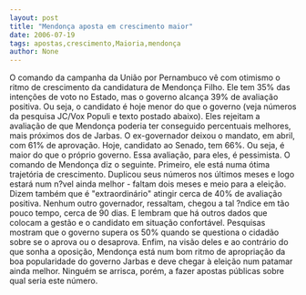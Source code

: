 ```yaml
---
layout: post
title: "Mendonça aposta em crescimento maior"
date: 2006-07-19
tags: apostas,crescimento,Maioria,mendonça
author: None
---
```


O comando da campanha da União por Pernambuco vê com otimismo o ritmo de crescimento da candidatura de Mendonça Filho. Ele tem 35% das intenções de voto no Estado, mas o governo alcança 39% de avaliação positiva. Ou seja, o candidato é hoje menor do que o governo (veja números da pesquisa JC/Vox Populi e texto postado abaixo).
Eles rejeitam a avaliação de que Mendonça poderia ter conseguido percentuais melhores, mais próximos dos de Jarbas. O ex-governador deixou o mandato, em abril, com 61% de aprovação. Hoje, candidato ao Senado, tem 66%. Ou seja, é maior do que o próprio governo.
Essa avaliação, para eles, é pessimista. O comando de Mendonça diz o seguinte. Primeiro, ele está numa ótima trajetória de crescimento. Duplicou seus números nos últimos meses e logo estará num n?vel ainda melhor - faltam dois meses e meio para a eleição.
Dizem também que é \"extraordinário\" atingir cerca de 40% de avaliação positiva. Nenhum outro governador, ressaltam, chegou a tal ?ndice em tão pouco tempo, cerca de 90 dias. E lembram que há outros dados que colocam a gestão e o candidato em situação confortável. Pesquisas mostram que o governo supera os 50% quando se questiona o cidadão sobre se o aprova ou o&nbsp;desaprova.
Enfim, na visão deles e ao contrário do que sonha a oposição, Mendonça está num bom ritmo de apropriação da boa popularidade do governo Jarbas e deve chegar à eleição num patamar ainda melhor. Ninguém se arrisca, porém, a fazer apostas públicas sobre qual seria este número. 